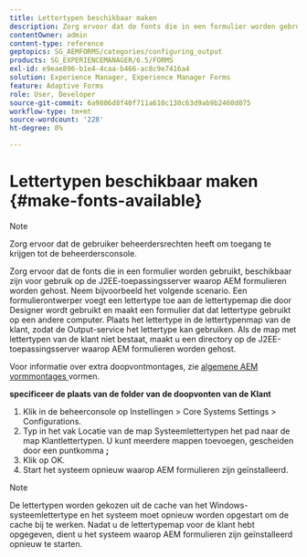 ```yaml
---
title: Lettertypen beschikbaar maken
description: Zorg ervoor dat de fonts die in een formulier worden gebruikt, beschikbaar zijn voor gebruik op de J2EE-toepassingsserver waarop AEM formulieren worden gehost.
contentOwner: admin
content-type: reference
geptopics: SG_AEMFORMS/categories/configuring_output
products: SG_EXPERIENCEMANAGER/6.5/FORMS
exl-id: e9eae896-b1e4-4caa-b466-ac8c9e7416a4
solution: Experience Manager, Experience Manager Forms
feature: Adaptive Forms
role: User, Developer
source-git-commit: 6a9806d8f40f711a610c130c63d9ab9b2460d075
workflow-type: tm+mt
source-wordcount: '228'
ht-degree: 0%

---
```


# Lettertypen beschikbaar maken {#make-fonts-available}

>[!NOTE]
> 
> Zorg ervoor dat de gebruiker beheerdersrechten heeft om toegang te krijgen tot de beheerdersconsole.

Zorg ervoor dat de fonts die in een formulier worden gebruikt, beschikbaar zijn voor gebruik op de J2EE-toepassingsserver waarop AEM formulieren worden gehost. Neem bijvoorbeeld het volgende scenario. Een formulierontwerper voegt een lettertype toe aan de lettertypemap die door Designer wordt gebruikt en maakt een formulier dat dat lettertype gebruikt op een andere computer. Plaats het lettertype in de lettertypenmap van de klant, zodat de Output-service het lettertype kan gebruiken. Als de map met lettertypen van de klant niet bestaat, maakt u een directory op de J2EE-toepassingsserver waarop AEM formulieren worden gehost.

Voor informatie over extra doopvontmontages, zie [ algemene AEM vormmontages ](/help/forms/using/admin-help/configure-general-aem-forms-settings.md#configure-general-aem-forms-settings) vormen.

**specificeer de plaats van de folder van de doopvonten van de Klant**

1. Klik in de beheerconsole op Instellingen > Core Systems Settings > Configurations.
1. Typ in het vak Locatie van de map Systeemlettertypen het pad naar de map Klantlettertypen. U kunt meerdere mappen toevoegen, gescheiden door een puntkomma **;**
1. Klik op OK.
1. Start het systeem opnieuw waarop AEM formulieren zijn geïnstalleerd.

>[!NOTE]
>
>De lettertypen worden gekozen uit de cache van het Windows-systeemlettertype en het systeem moet opnieuw worden opgestart om de cache bij te werken. Nadat u de lettertypemap voor de klant hebt opgegeven, dient u het systeem waarop AEM formulieren zijn geïnstalleerd opnieuw te starten.
